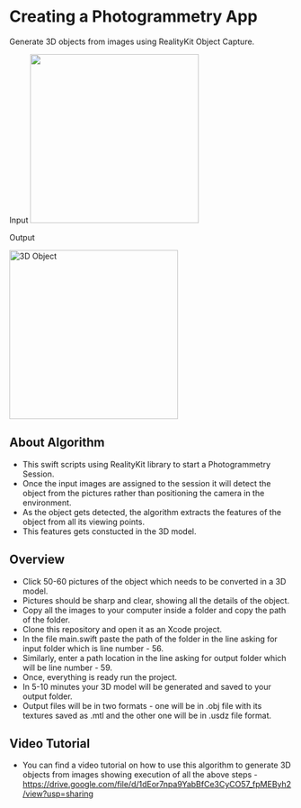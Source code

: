 # Creating a Photogrammetry App

Generate 3D objects from images using RealityKit Object Capture.

Input
<img src="https://your-image-url.type](https://github.com/yashpatel4900/CreatingAPhotogrammetryCommandLineApp/assets/62371168/aefb2743-0510-4f00-9b6b-50ff73fd3e73" width="300">

Output

<img width="300" alt="3D Object" src="https://github.com/yashpatel4900/CreatingAPhotogrammetryCommandLineApp/assets/62371168/52f8b2f8-ea26-450c-b44f-c6cb89ba4123">



## About Algorithm 

- This swift scripts using RealityKit library to start a Photogrammetry Session.
- Once the input images are assigned to the session it will detect the object from the pictures rather than positioning the camera in the environment.
- As the object gets detected, the algorithm extracts the features of the object from all its viewing points.
- This features gets constucted in the 3D model.


## Overview

- Click 50-60 pictures of the object which needs to be converted in a 3D model.
- Pictures should be sharp and clear, showing all the details of the object.
- Copy all the images to your computer inside a folder and copy the path of the folder.
- Clone this repository and open it as an Xcode project.
- In the file main.swift paste the path of the folder in the line asking for input folder which is line number - 56.
- Similarly, enter a path location in the line asking for output folder which will be line number - 59.
- Once, everything is ready run the project.
- In 5-10 minutes your 3D model will be generated and saved to your output folder.
- Output files will be in two formats - one will be in .obj file with its textures saved as .mtl and the other one will be in .usdz file format.

## Video Tutorial

- You can find a video tutorial on how to use this algorithm to generate 3D objects from images showing execution of all the above steps - https://drive.google.com/file/d/1dEor7npa9YabBfCe3CyCO57_fpMEByh2/view?usp=sharing
